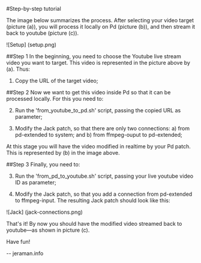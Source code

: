 #Step-by-step tutorial

The image below summarizes the process. After selecting your video target (picture (a)), you will process it locally on Pd (picture (b)), and then stream it back to youtube (picture (c)).

![Setup] (setup.png)

##Step 1
In the beginning, you need to choose the Youtube live stream video you want to target. This video is represented in the picture above by (a). Thus: 

1. Copy the URL of the target video;

##Step 2
Now we want to get this video inside Pd so that it can be processed locally. For this you need to:

2. Run the 'from_youtube_to_pd.sh' script, passing the copied URL as parameter;

3. Modify the Jack patch, so that there are only two connections: a) from pd-extended to system; and b) from ffmpeg-ouput to pd-extended;


At this stage you will have the video modified in realtime by your Pd patch. This is represented by (b) in the image above. 

##Step 3
Finally, you need to:

3. Run the 'from_pd_to_youtube.sh' script, passing your live youtube video ID as parameter;

4. Modify the Jack patch, so that you add a connection from pd-extended to ffmpeg-input. The resulting Jack patch should look like this:

![Jack] (jack-connections.png)

That's it! By now you should have the modified video streamed back to youtube—as shown in picture (c). 

Have fun!

--
jeraman.info



